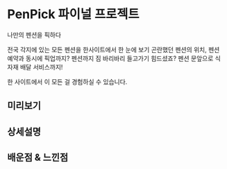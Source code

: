 # PenPick 파이널 프로젝트
나만의 펜션을 픽하다

전국 각지에 있는 모든 펜션을 한사이트에서 한 눈에 보기
곤란했던 펜션의 위치, 펜션 예약과 동시에 픽업까지?
펜션까지 짐 바리바리 들고가기 힘드셨죠? 펜션 문앞으로 식자재 배달 서비스까지!

한 사이트에서 이 모든 걸 경험하실 수 있습니다.



## 미리보기

## 상세설명

## 배운점 & 느낀점
